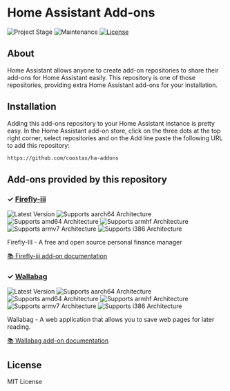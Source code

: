 # Home Assistant Add-ons

![Project Stage][project-stage-shield]
![Maintenance][maintenance-shield]
[![License][license-shield]](LICENSE.md)

## About

Home Assistant allows anyone to create add-on repositories to share their
add-ons for Home Assistant easily. This repository is one of those repositories,
providing extra Home Assistant add-ons for your installation.

## Installation

Adding this add-ons repository to your Home Assistant instance is pretty easy. In the
Home Assistant add-on store, click on the three dots at the top right corner,
select repositories and on the Add line paste the following URL to add this repository:

```txt
https://github.com/coostax/ha-addons
```

## Add-ons provided by this repository

### &#10003; [Firefly-iii][addon-firefly-iii]

![Latest Version][firefly-iii-version-shield]
![Supports aarch64 Architecture][firefly-iii-aarch64-shield]
![Supports amd64 Architecture][firefly-iii-amd64-shield]
![Supports armhf Architecture][firefly-iii-armhf-shield]
![Supports armv7 Architecture][firefly-iii-armv7-shield]
![Supports i386 Architecture][firefly-iii-i386-shield]

Firefly-III - A free and open source personal finance manager

[:books: Firefly-iii add-on documentation][firefly-iii-docs]

### &#10003; [Wallabag][addon-wallabag]

![Latest Version][wallabag-version-shield]
![Supports aarch64 Architecture][wallabag-aarch64-shield]
![Supports amd64 Architecture][wallabag-amd64-shield]
![Supports armhf Architecture][wallabag-armhf-shield]
![Supports armv7 Architecture][wallabag-armv7-shield]
![Supports i386 Architecture][wallabag-i386-shield]

Wallabag - A web application that allows you to save web pages for later reading.

[:books: Wallabag add-on documentation][wallabag-docs]

## License

MIT License

[addon-firefly-iii]: https://github.com/coostax/addon-firefly-iii/blob/2.1.0/README.md
[firefly-iii-version-shield]:  https://img.shields.io/badge/version-v2.1.0-blue.svg
[firefly-iii-aarch64-shield]: https://img.shields.io/badge/aarch64-yes-green.svg
[firefly-iii-amd64-shield]: https://img.shields.io/badge/amd64-yes-green.svg
[firefly-iii-armhf-shield]: https://img.shields.io/badge/armhf-no-red.svg
[firefly-iii-armv7-shield]: https://img.shields.io/badge/armv7-yes-green.svg
[firefly-iii-i386-shield]: https://img.shields.io/badge/i386-yes-green.svg
[firefly-iii-docs]: https://github.com/coostax/addon-firefly-iii/blob/2.1.0/firefly-iii/DOCS.md

[addon-wallabag]: https://github.com/coostax/addon-wallabag/blob/v0.2.0/README.md
[wallabag-version-shield]:  https://img.shields.io/badge/version-v0.2.0-blue.svg
[wallabag-aarch64-shield]: https://img.shields.io/badge/aarch64-yes-green.svg
[wallabag-amd64-shield]: https://img.shields.io/badge/amd64-yes-green.svg
[wallabag-armhf-shield]: https://img.shields.io/badge/armhf-no-red.svg
[wallabag-armv7-shield]: https://img.shields.io/badge/armv7-yes-green.svg
[wallabag-i386-shield]: https://img.shields.io/badge/i386-yes-green.svg
[wallabag-docs]: https://github.com/coostax/addon-wallabag/blob/v0.2.0/wallabag/DOCS.md

[project-stage-shield]: https://img.shields.io/badge/project%20stage-experimental-yellow.svg
[maintenance-shield]: https://img.shields.io/maintenance/yes/2022.svg
[license-shield]: https://img.shields.io/github/license/coostax/ha-addons.svg

